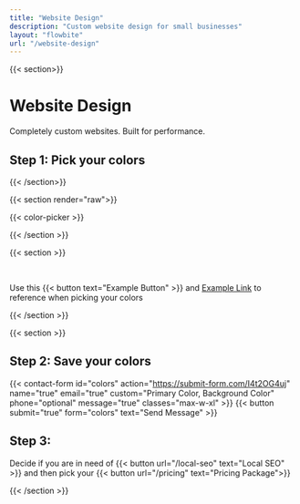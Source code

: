```yaml
---
title: "Website Design"
description: "Custom website design for small businesses"
layout: "flowbite"
url: "/website-design"
---
```


{{< section>}}

# Website Design
Completely custom websites. Built for performance.

## Step 1: Pick your colors

{{< /section>}}

{{< section render="raw">}}


{{< color-picker >}}

{{< /section >}}

{{< section >}}

<br>

Use this {{< button text="Example Button" >}} and [Example Link]() to reference when picking your colors


{{< /section >}}

{{< section >}}

## Step 2: Save your colors

{{< contact-form id="colors" action="https://submit-form.com/I4t2OG4uj" name="true" email="true" custom="Primary Color, Background Color" phone="optional" message="true" classes="max-w-xl"  >}}
{{< button submit="true" form="colors" text="Send Message" >}}


## Step 3:

Decide if you are in need of {{< button url="/local-seo" text="Local SEO" >}} and then pick your {{< button url="/pricing" text="Pricing Package">}}

{{< /section >}}





